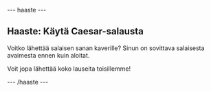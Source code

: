 \--- haaste \---

## Haaste: Käytä Caesar-salausta

Voitko lähettää salaisen sanan kaverille? Sinun on sovittava salaisesta avaimesta ennen kuin aloitat.

Voit jopa lähettää koko lauseita toisillemme!

\--- /haaste \---